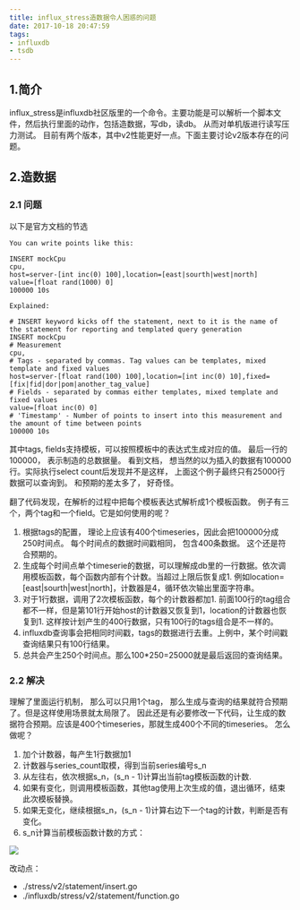 ```yaml
---
title: influx_stress造数据令人困惑的问题
date: 2017-10-18 20:47:59
tags:
- influxdb
- tsdb
---
```


## 1.简介
  influx_stress是influxdb社区版里的一个命令。主要功能是可以解析一个脚本文件，然后执行里面的动作，包括造数据，写db，读db。
从而对单机版进行读写压力测试。 目前有两个版本，其中v2性能更好一点。下面主要讨论v2版本存在的问题。

## 2.造数据  
### 2.1 问题    
以下是官方文档的节选

```
You can write points like this:

INSERT mockCpu
cpu,
host=server-[int inc(0) 100],location=[east|sourth|west|north]
value=[float rand(1000) 0]
100000 10s

Explained:

# INSERT keyword kicks off the statement, next to it is the name of the statement for reporting and templated query generation
INSERT mockCpu
# Measurement
cpu,
# Tags - separated by commas. Tag values can be templates, mixed template and fixed values
host=server-[float rand(100) 100],location=[int inc(0) 10],fixed=[fix|fid|dor|pom|another_tag_value]
# Fields - separated by commas either templates, mixed template and fixed values
value=[float inc(0) 0]
# 'Timestamp' - Number of points to insert into this measurement and the amount of time between points
100000 10s
```  
其中tags, fields支持模板，可以按照模板中的表达式生成对应的值。
最后一行的100000， 表示制造的总数据量。
看到文档， 想当然的以为插入的数据有100000行。实际执行select count后发现并不是这样， 上面这个例子最终只有25000行数据可以查询到。
和预期的差太多了， 好奇怪。  

翻了代码发现，在解析的过程中把每个模板表达式解析成1个模板函数。 例子有三个，两个tag和一个field。它是如何使用的呢？
1. 根据tags的配置， 理论上应该有400个timeseries，因此会把100000分成250时间点。 每个时间点的数据时间戳相同， 包含400条数据。
这个还是符合预期的。
2. 生成每个时间点单个timeserie的数据，可以理解成db里的一行数据。依次调用模板函数，每个函数内部有个计数。当超过上限后恢复成1.
例如location=[east|sourth|west|north]，计数器是4，循环依次输出里面字符串。
3. 对于1行数据，调用了2次模板函数，每个的计数器都加1. 前面100行的tag组合都不一样，但是第101行开始host的计数器又恢复到1，location的计数器也恢复到1. 这样按计划产生的400行数据，只有100行的tags组合是不一样的。
4. influxdb查询事会把相同时间戳，tags的数据进行去重。上例中，某个时间戳查询结果只有100行结果。
5. 总共会产生250个时间点。那么100*250=25000就是最后返回的查询结果。

### 2.2 解决
  理解了里面运行机制， 那么可以只用1个tag， 那么生成与查询的结果就符合预期了。但是这样使用场景就太局限了。
因此还是有必要修改一下代码，让生成的数据符合预期。应该是400个timeseries，那就生成400个不同的timeseries。
怎么做呢？
1. 加个计数器，每产生1行数据加1
2. 计数器与series_count取模，得到当前series编号s_n
3. 从左往右，依次根据s_n，(s_n - 1)计算出当前tag模板函数的计数.
4. 如果有变化，则调用模板函数，其他tag使用上次生成的值，退出循环，结束此次模板替换。
5. 如果无变化，继续根据s_n，(s_n - 1)计算右边下一个tag的计数，判断是否有变化。
6. s_n计算当前模板函数计数的方式：  
<img src="http://chart.googleapis.com/chart?cht=tx&chl=c=[s_n mod  (n_{i} * n_{i-1} * \cdots * n_1 )] / (n_{i-1} * n_{i-2} * \cdots * n_1 )" style="border:none;">

改动点：
+ ./stress/v2/statement/insert.go
+ ./influxdb/stress/v2/statement/function.go
